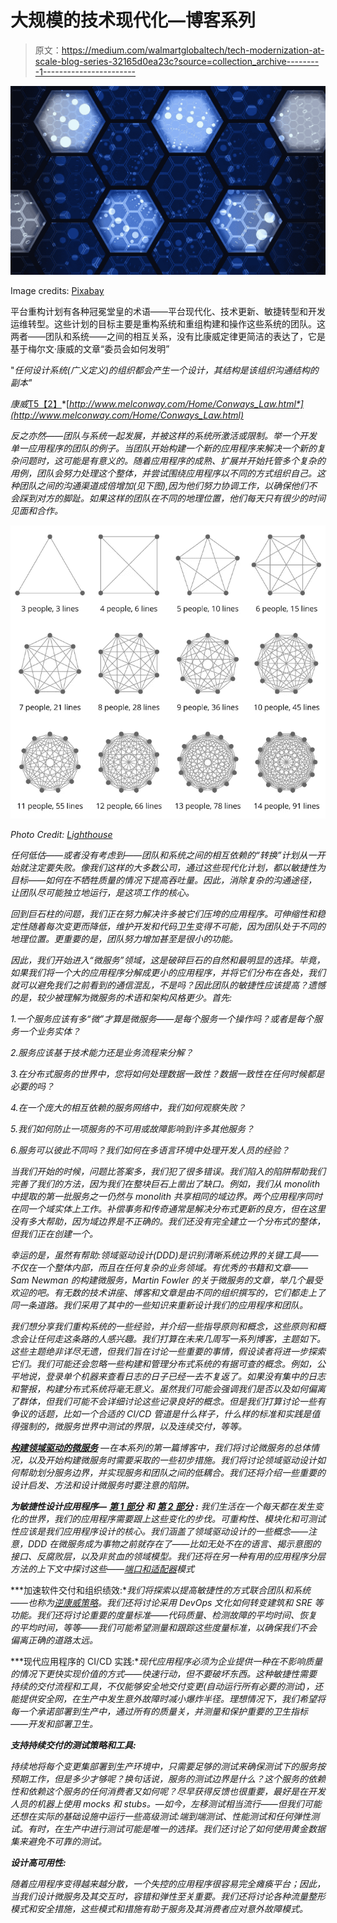 # 大规模的技术现代化—博客系列

> 原文：<https://medium.com/walmartglobaltech/tech-modernization-at-scale-blog-series-32165d0ea23c?source=collection_archive---------1----------------------->

![](img/dd3fcaff844890140148c4187148cad6.png)

Image credits: [Pixabay](https://pixabay.com/illustrations/technology-internet-network-data-3464633/)

平台重构计划有各种冠冕堂皇的术语——平台现代化、技术更新、敏捷转型和开发运维转型。这些计划的目标主要是重构系统和重组构建和操作这些系统的团队。这两者——团队和系统——之间的相互关系，没有比康威定律更简洁的表达了，它是基于梅尔文·康威的文章“委员会如何发明”

"*任何设计系统(广义定义)的组织都会产生一个设计，其结构是该组织沟通结构的副本"*

*康威*[T5【2】](https://en.wikipedia.org/wiki/Conway%27s_law#cite_note-Conway-2)*[*http://www.melconway.com/Home/Conways_Law.html*](http://www.melconway.com/Home/Conways_Law.html)*

*反之亦然——团队与系统一起发展，并被这样的系统所激活或限制。举一个开发单一应用程序的团队的例子。当团队开始构建一个新的应用程序来解决一个新的复杂问题时，这可能是有意义的。随着应用程序的成熟、扩展并开始托管多个复杂的用例，团队会努力处理这个整体，并尝试围绕应用程序以不同的方式组织自己。这种团队之间的沟通渠道成倍增加(见下图),因为他们努力协调工作，以确保他们不会踩到对方的脚趾。如果这样的团队在不同的地理位置，他们每天只有很少的时间见面和合作。*

*![](img/240e2f4ff4f1954fd85faf6407780e33.png)*

*Photo Credit: [Lighthouse](https://getlighthouse.com/blog/developing-leaders-team-grows-big/)*

*任何低估——或者没有考虑到——团队和系统之间的相互依赖的“转换”计划从一开始就注定要失败。像我们这样的大多数公司，通过这些现代化计划，都以敏捷性为目标——如何在不牺牲质量的情况下提高吞吐量。因此，消除复杂的沟通途径，让团队尽可能独立地运行，是这项工作的核心。*

*回到巨石柱的问题，我们正在努力解决许多被它们压垮的应用程序。可伸缩性和稳定性随着每次变更而降低，维护开发和代码卫生变得不可能，因为团队处于不同的地理位置。更重要的是，团队努力增加甚至是很小的功能。*

*因此，我们开始进入“微服务”领域，这是破碎巨石的自然和最明显的选择。毕竟，如果我们将一个大的应用程序分解成更小的应用程序，并将它们分布在各处，我们就可以避免我们之前看到的通信混乱，不是吗？因此团队的敏捷性应该提高？遗憾的是，较少被理解为微服务的术语和架构风格更少。首先:*

*1.一个服务应该有多“微”才算是微服务——是每个服务一个操作吗？或者是每个服务一个业务实体？*

*2.服务应该基于技术能力还是业务流程来分解？*

*3.在分布式服务的世界中，您将如何处理数据一致性？数据一致性在任何时候都是必要的吗？*

*4.在一个庞大的相互依赖的服务网络中，我们如何观察失败？*

*5.我们如何防止一项服务的不可用或故障影响到许多其他服务？*

*6.服务可以彼此不同吗？我们如何在多语言环境中处理开发人员的经验？*

*当我们开始的时候，问题比答案多，我们犯了很多错误。我们陷入的陷阱帮助我们完善了我们的方法，因为我们在整块巨石上凿出了缺口。例如，我们从 monolith 中提取的第一批服务之一仍然与 monolith 共享相同的域边界。两个应用程序同时在同一个域实体上工作。补偿事务和传奇通常是解决分布式更新的良方，但在这里没有多大帮助，因为域边界是不正确的。我们还没有完全建立一个分布式的整体，但我们正在创建一个。*

*幸运的是，虽然有帮助:领域驱动设计(DDD)是识别清晰系统边界的关键工具——不仅在一个整体内部，而且在任何复杂的业务领域。有优秀的书籍和文章——Sam Newman 的构建微服务，Martin Fowler 的关于微服务的文章，举几个最受欢迎的吧。有无数的技术讲座、博客和文章是由不同的组织撰写的，它们都走上了同一条道路。我们采用了其中的一些知识来重新设计我们的应用程序和团队。*

*我们想分享我们重构系统的一些经验，并介绍一些指导原则和概念，这些原则和概念会让任何走这条路的人感兴趣。我们打算在未来几周写一系列博客，主题如下。这些主题绝非详尽无遗，但我们旨在讨论一些重要的事情，假设读者将进一步探索它们。我们可能还会忽略一些构建和管理分布式系统的有据可查的概念。例如，公平地说，登录单个机器来查看日志的日子已经一去不复返了。如果没有集中的日志和警报，构建分布式系统将毫无意义。虽然我们可能会强调我们是否以及如何偏离了群体，但我们可能不会详细讨论这些记录良好的概念。但是我们打算讨论一些有争议的话题，比如一个合适的 CI/CD 管道是什么样子，什么样的标准和实践是值得强制的，微服务世界中测试的界限，以及连续交付，等等。*

*[**构建领域驱动的微服务**](/walmartlabs/building-domain-driven-microservices-af688aa1b1b8) —在本系列的第一篇博客中，我们将讨论微服务的总体情况，以及开始构建微服务时需要采取的一些初步措施。我们将讨论领域驱动设计如何帮助划分服务边界，并实现服务和团队之间的低耦合。我们还将介绍一些重要的设计启发、方法和设计微服务时要注意的陷阱。*

***为敏捷性设计应用程序—** [**第 1 部分**](/walmartglobaltech/implementing-cart-service-with-ddd-hexagonal-port-adapter-architecture-part-1-4dab93b3fa9f) **和** [**第 2 部分**](/walmartglobaltech/implementing-cart-service-with-ddd-hexagonal-port-adapter-architecture-part-2-d9c00e290ab) **:** 我们生活在一个每天都在发生变化的世界，我们的应用程序需要跟上这些变化的步伐。可重构性、模块化和可测试性应该是我们应用程序设计的核心。我们涵盖了领域驱动设计的一些概念——注意，DDD 在微服务成为事物之前就存在了——比如无处不在的语言、揭示意图的接口、反腐败层，以及非贫血的领域模型。我们还将在另一种有用的应用程序分层方法的上下文中探讨这些——[端口和适配器](https://alistair.cockburn.us/hexagonal-architecture/)模式*

***加速软件交付和组织绩效:**我们将探索以提高敏捷性的方式联合团队和系统——也称为[逆康威策略](https://www.thoughtworks.com/radar/techniques/inverse-conway-maneuver)。我们还将讨论采用 DevOps 文化如何转变建筑和 SRE 等功能。我们还将讨论重要的度量标准——代码质量、检测故障的平均时间、恢复的平均时间，等等——我们可能希望测量和跟踪这些度量标准，以确保我们不会偏离正确的道路太远。*

***现代应用程序的 CI/CD 实践:**现代应用程序必须为企业提供一种在不影响质量的情况下更快实现价值的方式——快速行动，但不要破坏东西。这种敏捷性需要持续的交付流程和工具，不仅能够安全地交付变更(自动运行所有必要的测试)，还能提供安全网，在生产中发生意外故障时减小爆炸半径。理想情况下，我们希望将每一个承诺部署到生产中，通过所有的质量关，并测量和保护重要的卫生指标——开发和部署卫生。*

***支持持续交付的测试策略和工具:***

*持续地将每个变更集部署到生产环境中，只需要足够的测试来确保测试下的服务按预期工作，但是多少才够呢？换句话说，服务的测试边界是什么？这个服务的依赖性和依赖这个服务的任何消费者又如何呢？尽早获得反馈也很重要，最好是在开发人员的机器上使用 mocks 和 stubs。—如今，左移测试相当流行——但我们可能还想在实际的基础设施中运行一些高级测试:端到端测试、性能测试和任何弹性测试。有时，在生产中进行测试可能是唯一的选择。我们还讨论了如何使用黄金数据集来避免不可靠的测试。*

***设计高可用性:***

*随着应用程序变得越来越分散，一个失控的应用程序很容易完全瘫痪平台；因此，当我们设计微服务及其交互时，容错和弹性至关重要。我们还将讨论各种流量整形模式和安全措施，这些模式和措施有助于服务及其消费者应对意外故障模式。*